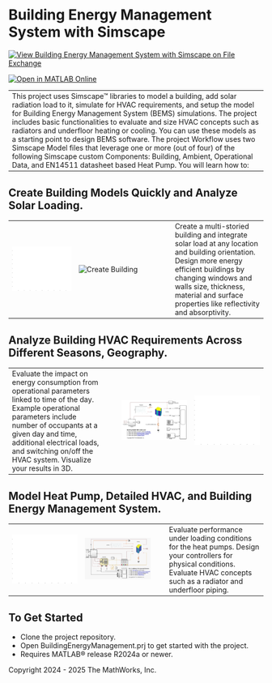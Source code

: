 # Building Energy Management System with Simscape

[![View Building Energy Management System with Simscape on File Exchange](https://www.mathworks.com/matlabcentral/images/matlab-file-exchange.svg)](https://mathworks.com/matlabcentral/fileexchange/175604-building-energy-management-system-with-simscape)

[![Open in MATLAB Online](https://www.mathworks.com/images/responsive/global/open-in-matlab-online.svg)](https://matlab.mathworks.com/open/github/v1?repo=simscape/Building-Energy-Management-Simscape)
 
 
<table>
  <tr>
    <td class="text-column" width=1200>This project uses Simscape&trade; libraries to model a building, add solar radiation load to it, 
simulate for HVAC  requirements, and setup the model for Building Energy Management System (BEMS) simulations. The project includes 
basic functionalities to evaluate and size HVAC concepts such as radiators and underfloor heating or cooling. You can use these models 
as a starting point to design BEMS software. The project Workflow uses two Simscape Model files that leverage one or more (out of four) 
of the following Simscape custom Components: Building, Ambient, Operational Data, and EN14511 datasheet based Heat Pump. You will learn 
how to:
    </td>
  </tr>
</table>

 
## Create Building Models Quickly and Analyze Solar Loading.
<table>
  <tr>
    <td class="image-column" width=400><img src="Overview/Images/createBuildingREADME.gif" alt="Create Building"></td>
    <td class="image-column" width=400><img src="Overview/Images/houseAnimationREADME.gif" alt="Create Building"></td>
    <td class="text-column" width=25></td>
    <td class="text-column" width=375>Create a multi-storied building and integrate solar load at any location and building orientation. Design more energy efficient buildings by changing windows and walls size, thickness, material and surface properties like reflectivity and absorptivity.</td>
  </tr>
</table>
 
 
## Analyze Building HVAC Requirements Across Different Seasons, Geography.
<table>
  <tr>
    <td class="text-column" width=375>Evaluate the impact on energy consumption from operational parameters linked to time of the day. Example operational parameters include number of occupants at a given day and time, additional electrical loads, and switching on/off the HVAC system. Visualize your results in 3D.</td>
    <td class="text-column" width=25></td>
    <td class="image-column" width=400><img src="Overview/Images/requirementAnalysisCanvas.png" alt="Building Heat Load Analysis"></td>
    <td class="image-column" width=400><img src="Overview/Images/houseHeatLoadREADME.gif" alt="Building Heat Load Analysis"></td>
  </tr>
</table>
 
 
## Model Heat Pump, Detailed HVAC, and Building Energy Management System.
<table>
  <tr>
    <td class="image-column" width=400><img src="Overview/Images/buildingAnimationREADME.gif" alt="HVAC Requirement Analysis"></td>
    <td class="image-column" width=400><img src="Overview/Images/simulateBuildingEnergyMgmtModel.png" alt="Tune Controller"></td>
    <td class="text-column" width=25></td>
    <td class="text-column" width=375>Evaluate performance under loading conditions for the heat pumps. Design your controllers for physical conditions. Evaluate HVAC concepts such as a radiator and underfloor piping.</td>
  </tr>
</table>
 
 
## To Get Started 
* Clone the project repository.
* Open BuildingEnergyManagement.prj to get started with the project. 
* Requires MATLAB&reg; release R2024a or newer.
 

Copyright 2024 - 2025 The MathWorks, Inc.
